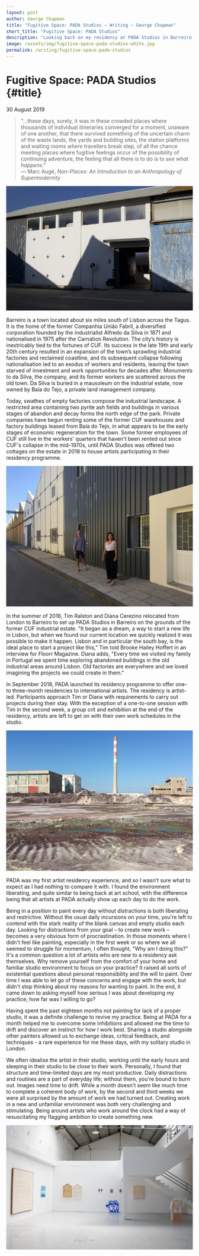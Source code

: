 ```yaml
---
layout: post
author: George Chapman
title: "Fugitive Space: PADA Studios — Writing — George Chapman"
short_title: "Fugitive Space: PADA Studios"
description: "Looking back on my residency at PADA Studios in Barreiro, Portugal."
image: /assets/img/fugitive-space-pada-studios-white.jpg
permalink: /writing/fugitive-space-pada-studios
---
```

# Fugitive Space: PADA Studios {#title}
30 August 2019

> "...these days, surely, it was in these crowded places where thousands of individual itineraries converged for a moment, unaware of one another, that there survived something of the uncertain charm of the waste lands, the yards and building sites, the station platforms and waiting rooms where travellers break step, of all the chance meeting places where fugitive feelings occur of the possibility of continuing adventure, the feeling that all there is to do is to *see what happens*."  
> — Marc Augé, *Non-Places: An Introduction to an Anthropology of Supermodernity*

![PADA Studios, Barreiro. Photo: PADA Studios](/assets/img/fugitive_space-1.jpg)

Barreiro is a town located about six miles south of Lisbon across the Tagus. It is the home of the former Companhia União Fabril, a diversified corporation founded by the industrialist Alfredo da Silva in 1871 and nationalised in 1975 after the Carnation Revolution. The city’s history is inextricably tied to the fortunes of CUF. Its success in the late 19th and early 20th century resulted in an expansion of the town’s sprawling industrial factories and reclaimed coastline, and its subsequent collapse following nationalisation led to an exodus of workers and residents, leaving the town starved of investment and work opportunities for decades after. Monuments to da Silva, the company, and its former workers are scattered across the old town. Da Silva is buried in a mausoleum on the industrial estate, now owned by Baía do Tejo, a private land management company.

Today, swathes of empty factories compose the industrial landscape. A restricted area containing two pyrite ash fields and buildings in various stages of abandon and decay forms the north edge of the park. Private companies have begun renting some of the former CUF warehouses and factory buildings leased from Baía do Tejo, in what appears to be the early stages of economic regeneration for the town. Some former employees of CUF still live in the workers' quarters that haven't been rented out since CUF's collapse in the mid-1970s, until PADA Studios was offered two cottages on the estate in 2018 to house artists participating in their residency programme.

![Tim Ralston and Diana Cerezino, founders of PADA Studios. Photo: Fiona Grady](/assets/img/fugitive_space-2.jpg)

In the summer of 2018, Tim Ralston and Diana Cerezino relocated from London to Barreiro to set up PADA Studios in Barreiro on the grounds of the former CUF industrial estate. "It began as a dream, a way to start a new life in Lisbon, but when we found our current location we quickly realized it was possible to make it happen. Lisbon and in particular the south bay, is the ideal place to start a project like this," Tim told Brooke Hailey Hoffert in an interview for Floorr Magazine. Diana adds, "Every time we visited my family in Portugal we spent time exploring abandoned buildings in the old industrial areas around Lisbon. Old factories are everywhere and we loved imagining the projects we could create in them."

In September 2018, PADA launched its residency programme to offer one- to three-month residencies to international artists. The residency is artist-led. Participants approach Tim or Diana with requirements to carry out projects during their stay. With the exception of a one-to-one session with Tim in the second week, a group crit and exhibition at the end of the residency, artists are left to get on with their own work schedules in the studio.

![Pyrite field on the former industrial estate of CUF, now owned by Baía do Tejo. Photo: PADA Studios](/assets/img/fugitive_space-3.jpg)

PADA was my first artist residency experience, and so I wasn't sure what to expect as I had nothing to compare it with. I found the environment liberating, and quite similar to being back at art school, with the difference being that all artists at PADA actually show up each day to do the work.

Being in a position to paint every day without distractions is both liberating and restrictive. Without the usual daily incursions on your time, you're left to contend with the stark reality of the blank canvas and empty studio each day. Looking for distractions from your goal – to create new work – becomes a very obvious form of procrastination. In those moments where I didn't feel like painting, especially in the first week or so where we all seemed to struggle for momentum, I often thought, "Why am I doing this?" It's a common question a lot of artists who are new to a residency ask themselves. Why remove yourself from the comfort of your home and familiar studio environment to focus on your practice? It raised all sorts of existential questions about personal responsibility and the will to paint. Over time I was able to let go of these concerns and engage with the work, but didn't stop thinking about my reasons for wanting to paint. In the end, it came down to asking myself how serious I was about developing my practice; how far was I willing to go?

Having spent the past eighteen months not painting for lack of a proper studio, it was a definite challenge to revive my practice. Being at PADA for a month helped me to overcome some inhibitions and allowed me the time to drift and discover an instinct for how I work best. Sharing a studio alongside other painters allowed us to exchange ideas, critical feedback, and techniques - a rare experience for me these days, with my solitary studio in London.

We often idealise the artist in their studio, working until the early hours and sleeping in their studio to be close to their work. Personally, I found that structure and time-limited days are my most productive. Daily distractions and routines are a part of everyday life; without them, you're bound to burn out. Images need time to drift. While a month doesn't seem like much time to complete a coherent body of work, by the second and third weeks we were all surprised by the amount of work we had turned out. Creating work in a new and unfamiliar environment was both very challenging and stimulating. Being around artists who work around the clock had a way of resuscitating my flagging ambition to create something new.

![Superette, a group show featuring the work of PADA artists-in-residence during August 2019. Photo: PADA Studios](/assets/img/fugitive_space-4.jpg)

